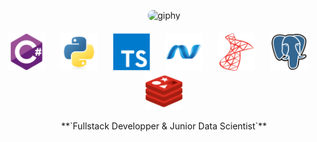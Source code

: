 <p align="center">
  <img src="https://github.com/HilthonTT/HilthonTT/assets/118371200/02cb73fb-27c1-4884-908b-0f2253a76cc9" alt="giphy" style="border-radius: 15px;">
</p>

<div align="center" style="margin-top: 20px;">
  <img src="https://raw.githubusercontent.com/devicons/devicon/master/icons/csharp/csharp-original.svg" alt="csharp" width="60" height="60" style="margin-right: 20px;"/>
  <img src="https://raw.githubusercontent.com/devicons/devicon/master/icons/python/python-original.svg" alt="python" width="60" height="60" style="margin-right: 20px;"/>
  <img src="https://raw.githubusercontent.com/devicons/devicon/master/icons/typescript/typescript-original.svg" alt="typescript" width="60" height="60" style="margin-right: 20px;"/>
  <img src="https://raw.githubusercontent.com/devicons/devicon/master/icons/dot-net/dot-net-original.svg" alt=".NET" width="60" height="60" style="margin-right: 20px;"/>
  <img src="https://raw.githubusercontent.com/devicons/devicon/master/icons/microsoftsqlserver/microsoftsqlserver-plain.svg" alt="Microsoft SQL Server" width="60" height="60" style="margin-right: 20px;"/>
  <img src="https://raw.githubusercontent.com/devicons/devicon/master/icons/postgresql/postgresql-original.svg" alt="PostgreSQL" width="60" height="60" style="margin-right: 20px;"/>
  <img src="https://raw.githubusercontent.com/devicons/devicon/master/icons/redis/redis-original.svg" alt="Redis" width="60" height="60"/>
</div>

<p align="center">
  **`Fullstack Developper & Junior Data Scientist`**
</p>
